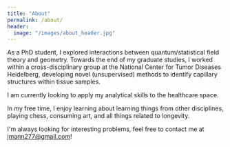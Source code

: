 ```yaml
---
title: "About"
permalink: /about/
header:
  image: "/images/about_header.jpg"
---
```


As a PhD student, I explored interactions between quantum/statistical field theory and geometry.
Towards the end of my graduate studies, I worked within a cross-disciplinary group at the
 National Center for Tumor Diseases Heidelberg, developing novel (unsupervised) methods to identify
  capillary structures within tissue samples.

  I am currently looking to apply my analytical skills to the healthcare space.

  In my free time, I enjoy learning about learning things from other disciplines, playing chess,
  consuming art, and all things related to longevity.

  I'm always looking for interesting problems, feel free to contact me at jmann277@gmail.com!
